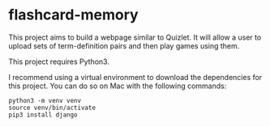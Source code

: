 # flashcard-memory
This project aims to build a webpage similar to Quizlet. It will allow a user to upload sets of term-definition pairs and then play games using them.

This project requires Python3.

I recommend using a virtual environment to download the dependencies for this project. You can do so on Mac with the following commands:

```
python3 -m venv venv
source venv/bin/activate
pip3 install django
```

